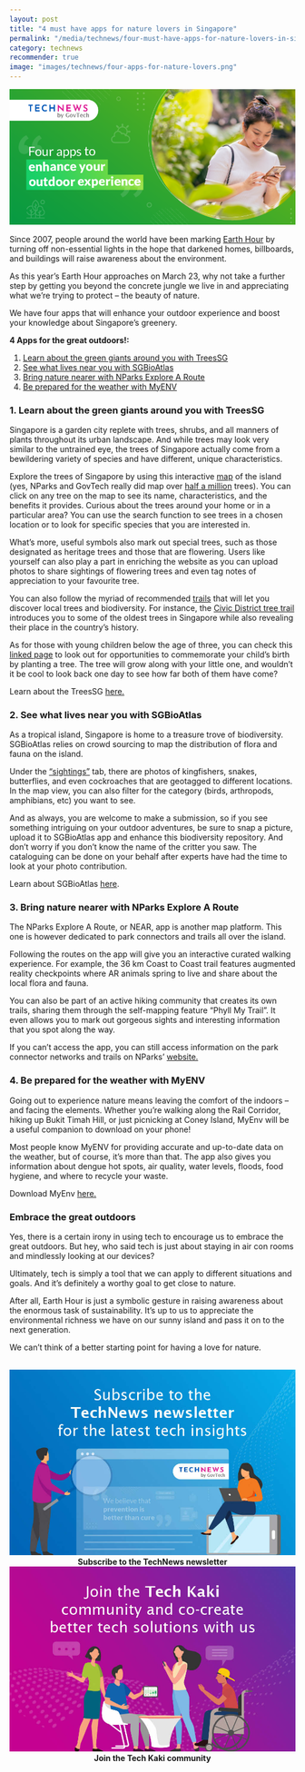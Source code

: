 ```yaml
---
layout: post
title: "4 must have apps for nature lovers in Singapore"
permalink: "/media/technews/four-must-have-apps-for-nature-lovers-in-singapore"
category: technews
recommender: true
image: "images/technews/four-apps-for-nature-lovers.png"
---
```


![4 apps for nature lovers](/images/technews/four-apps-for-nature-lovers.png)


Since 2007, people around the world have been marking [Earth Hour](https://www.earthhour.org/) by turning off non-essential lights in the hope that darkened homes, billboards, and buildings will raise awareness about the environment. 

As this year’s Earth Hour approaches on March 23, why not take a further step by getting you beyond the concrete jungle we live in and appreciating what we’re trying to protect – the beauty of nature.

We have four apps that will enhance your outdoor experience and boost your knowledge about Singapore’s greenery. 



**4 Apps for the great outdoors!:**
1. [Learn about the green giants around you with TreesSG](/media/technews/four-must-have-apps-for-nature-lovers-in-singapore#1-learn-about-the-green-giants-around-you-with-treessg)
2. [See what lives near you with SGBioAtlas](/media/technews//media/technews/four-must-have-apps-for-nature-lovers-in-singapore#2-see-what-lives-near-you-with-SGBioAtlas)
3. [Bring nature nearer with NParks Explore A Route](/media/technews//media/technews/four-must-have-apps-for-nature-lovers-in-singapore#3-bring-nature-nearer-with-nparks-explore-a-route)
4. [Be prepared for the weather with MyENV](/media/technews//media/technews/four-must-have-apps-for-nature-lovers-in-singapore#4-be-prepared-for-the-weather-with-myenv)


### 1. Learn about the green giants around you with TreesSG

Singapore is a garden city replete with trees, shrubs, and all manners of plants throughout its urban landscape. And while trees may look very similar to the untrained eye, the trees of Singapore actually come from a bewildering variety of species and have different, unique characteristics. 

Explore the trees of Singapore by using this interactive [map](https://www.nparks.gov.sg/treessg) of the island (yes, NParks and GovTech really did map over [half a million](https://www.tech.gov.sg/media/technews/the-inside-story-of-how-nparks-mapped-500000-trees-in-singapore-on-treessg) trees). You can click on any tree on the map to see its name, characteristics, and the benefits it provides. Curious about the trees around your home or in a particular area? You can use the search function to see trees in a chosen location or to look for specific species that you are interested in. 

What’s more, useful symbols also mark out special trees, such as those designated as heritage trees and those that are flowering. Users like yourself can also play a part in enriching the website as you can upload photos to share sightings of flowering trees and even tag notes of appreciation to your favourite tree. 

You can also follow the myriad of recommended [trails](https://beta.nparks.gov.sg/visit/activities/nature-walks-tours) that will let you discover local trees and biodiversity. For instance, the [Civic District tree trail](https://www.nparks.gov.sg/~/media/nparks-real-content/gardens-parks-and-nature/diy-walk/diy-walk-pdf-files/civic-district-tree-trail.pdf) introduces you to some of the oldest trees in Singapore while also revealing their place in the country’s history. 

As for those with young children below the age of three, you can check this [linked page](https://www.nparks.gov.sg/treessg/one-million-trees-movement/familytrees) to look out for opportunities to commemorate your child’s birth by planting a tree. The tree will grow along with your little one, and wouldn’t it be cool to look back one day to see how far both of them have come? 

Learn about the TreesSG [here.](https://www.nparks.gov.sg/treessg) 


### 2. See what lives near you with SGBioAtlas 

As a tropical island, Singapore is home to a treasure trove of biodiversity. SGBioAtlas relies on crowd sourcing to map the distribution of flora and fauna on the island. 

Under the [“sightings”](https://biome.nparks.gov.sg/Sightings/) tab, there are photos of kingfishers, snakes, butterflies, and even cockroaches that are geotagged to different locations. In the map view, you can also filter for the category (birds, arthropods, amphibians, etc) you want to see. 

And as always, you are welcome to make a submission, so if you see something intriguing on your outdoor adventures, be sure to snap a picture, upload it to SGBioAtlas app and enhance this biodiversity repository. And don’t worry if you don’t know the name of the critter you saw. The cataloguing can be done on your behalf after experts have had the time to look at your photo contribution. 

Learn about SGBioAtlas [here](https://biome.nparks.gov.sg/). 


### 3. Bring nature nearer with NParks Explore A Route

The NParks Explore A Route, or NEAR, app is another map platform. This one is however dedicated to park connectors and trails all over the island. 

Following the routes on the app will give you an interactive curated walking experience. For example, the 36 km Coast to Coast trail features augmented reality checkpoints where AR animals spring to live and share about the local flora and fauna. 

You can also be part of an active hiking community that creates its own trails, sharing them through the self-mapping feature “Phyll My Trail”. It even allows you to mark out gorgeous sights and interesting information that you spot along the way. 

If you can’t access the app, you can still access information on the park connector networks and trails on NParks’ [website.](https://pcn.nparks.gov.sg/aboutrecreationalconnectivity/) 
  

### 4. Be prepared for the weather with MyENV

Going out to experience nature means leaving the comfort of the indoors – and facing the elements. Whether you’re walking along the Rail Corridor, hiking up Bukit Timah Hill, or just picnicking at Coney Island, MyEnv will be a useful companion to download on your phone!

Most people know MyENV for providing accurate and up-to-date data on the weather, but of course, it’s more than that. The app also gives you information about dengue hot spots, air quality, water levels, floods, food hygiene, and where to recycle your waste. 

Download MyEnv [here.](https://www.smartnation.gov.sg/initiatives/urban-living/myenv-app/)


### Embrace the great outdoors
Yes, there is a certain irony in using tech to encourage us to embrace the great outdoors. But hey, who said tech is just about staying in air con rooms and mindlessly looking at our devices? 

Ultimately, tech is simply a tool that we can apply to different situations and goals. And it’s definitely a worthy goal to get close to nature. 

After all, Earth Hour is just a symbolic gesture in raising awareness about the enormous task of sustainability. It’s up to us to appreciate the environmental richness we have on our sunny island and pass it on to the next generation. 

We can’t think of a better starting point for having a love for nature. 







<br>

<div class="row">
  <div class="col" style="text-align: center">
    <a href="https://go.gov.sg/tnblog-to-tnsub" target="_blank">	 	    
      <img src="/images/technews/TN_footer.png" alt="Subscribe to the TechNews newsletter" /></a>
    <figcaption><b>Subscribe to the TechNews newsletter</b></figcaption>
  </div>

  <div class="col" style="text-align: center">
    <a href="https://go.gov.sg/tnblog-to-tkcommunity" target="_blank">		  
      <img src="/images/technews/TK_footer.png" alt="Join the Tech Kaki community" /></a>
    <figcaption><b>Join the Tech Kaki community</b></figcaption>
  </div>
